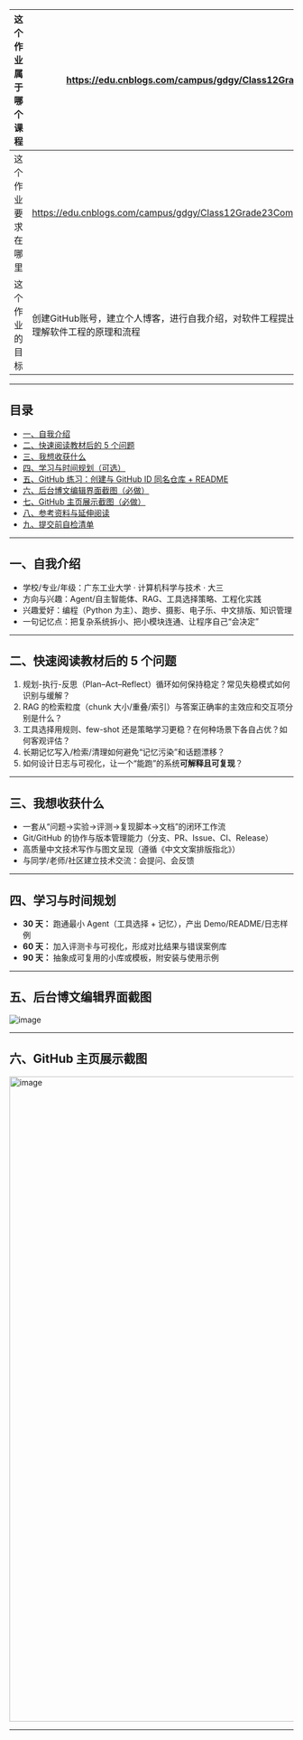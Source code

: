 

| 这个作业属于哪个课程 | https://edu.cnblogs.com/campus/gdgy/Class12Grade23ComputerScience|
| --- | --- |
| 这个作业要求在哪里 | https://edu.cnblogs.com/campus/gdgy/Class12Grade23ComputerScience/homework/13469 |
| 这个作业的目标 | 创建GitHub账号，建立个人博客，进行自我介绍，对软件工程提出问题，初步认识软件工程，深入理解软件工程的原理和流程 |

---

## 目录
- [一、自我介绍](#一自我介绍)
- [二、快速阅读教材后的 5 个问题](#二快速阅读教材后的-5-个问题)
- [三、我想收获什么](#三我想收获什么)
- [四、学习与时间规划（可选）](#四学习与时间规划可选)
- [五、GitHub 练习：创建与 GitHub ID 同名仓库 + README](#五github-练习创建与-github-id-同名仓库--readme)
- [六、后台博文编辑界面截图（必做）](#六后台博文编辑界面截图必做)
- [七、GitHub 主页展示截图（必做）](#七github-主页展示截图必做)
- [八、参考资料与延伸阅读](#八参考资料与延伸阅读)
- [九、提交前自检清单](#九提交前自检清单)

---

## 一、自我介绍

- 学校/专业/年级：广东工业大学 · 计算机科学与技术 · 大三  
- 方向与兴趣：Agent/自主智能体、RAG、工具选择策略、工程化实践  
- 兴趣爱好：编程（Python 为主）、跑步、摄影、电子乐、中文排版、知识管理  
- 一句记忆点：把复杂系统拆小、把小模块连通、让程序自己“会决定”


---

## 二、快速阅读教材后的 5 个问题
1. 规划-执行-反思（Plan–Act–Reflect）循环如何保持稳定？常见失稳模式如何识别与缓解？  
2. RAG 的检索粒度（chunk 大小/重叠/索引）与答案正确率的主效应和交互项分别是什么？  
3. 工具选择用规则、few-shot 还是策略学习更稳？在何种场景下各自占优？如何客观评估？  
4. 长期记忆写入/检索/清理如何避免“记忆污染”和话题漂移？  
5. 如何设计日志与可视化，让一个“能跑”的系统**可解释且可复现**？

---

## 三、我想收获什么
- 一套从“问题→实验→评测→复现脚本→文档”的闭环工作流  
- Git/GitHub 的协作与版本管理能力（分支、PR、Issue、CI、Release）  
- 高质量中文技术写作与图文呈现（遵循《中文文案排版指北》）  
- 与同学/老师/社区建立技术交流：会提问、会反馈

---

## 四、学习与时间规划
- **30 天：** 跑通最小 Agent（工具选择 + 记忆），产出 Demo/README/日志样例  
- **60 天：** 加入评测卡与可视化，形成对比结果与错误案例库  
- **90 天：** 抽象成可复用的小库或模板，附安装与使用示例

---

## 五、后台博文编辑界面截图
![image](https://img2024.cnblogs.com/blog/3699866/202509/3699866-20250908172059437-336503711.png)

---
## 六、GitHub 主页展示截图
<img width="1861" height="1142" alt="image" src="https://github.com/user-attachments/assets/6647a0b3-3891-407e-bd6f-e935b3b332d4" />



---

